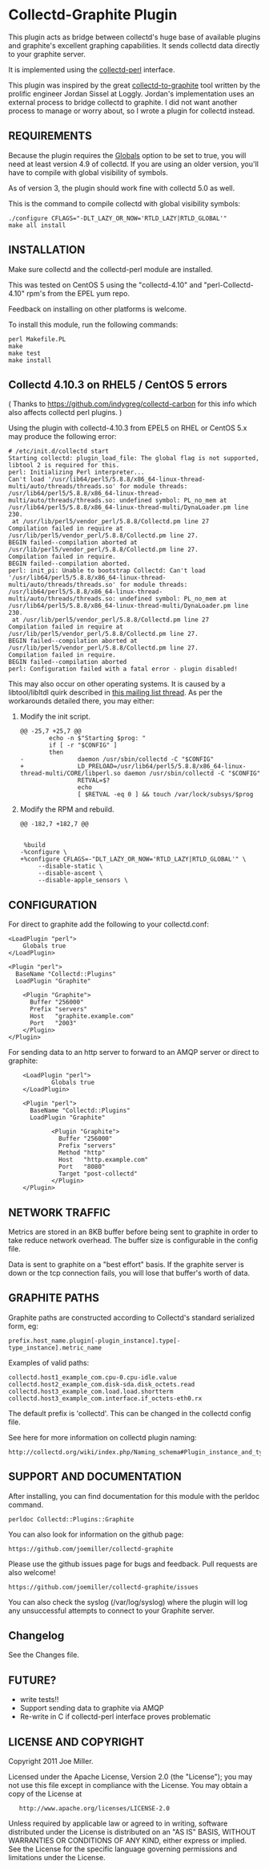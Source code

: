 Collectd-Graphite Plugin
========================

This plugin acts as bridge between collectd's huge base
of available plugins and graphite's excellent graphing
capabilities. It sends collectd data directly
to your graphite server.

It is implemented using the [collectd-perl](http://collectd.org/documentation/manpages/collectd-perl.5.shtml)
interface.

This plugin was inspired by the great [collectd-to-graphite](https://github.com/loggly/collectd-to-graphite)
tool written by the prolific engineer Jordan Sissel at Loggly.
Jordan's implementation uses an external process to bridge
collectd to graphite. I did not want another process to
manage or worry about, so I wrote a plugin for collectd
instead.


REQUIREMENTS
------------
Because the plugin requires the [Globals](http://collectd.org/wiki/index.php/Plugin:Perl#Globals) 
option to be set to true, you will need at least version 4.9 of collectd.
If you are using an older version, you'll have to compile with global visibility of symbols.

As of version 3, the plugin should work fine with collectd 5.0 as well.

This is the command to compile collectd with global visibility symbols:

	./configure CFLAGS="-DLT_LAZY_OR_NOW='RTLD_LAZY|RTLD_GLOBAL'"
	make all install


INSTALLATION
------------

Make sure collectd and the collectd-perl module are installed.

This was tested on CentOS 5 using the "collectd-4.10" and 
"perl-Collectd-4.10" rpm's from the EPEL yum repo.

Feedback on installing on other platforms is welcome.

To install this module, run the following commands:

	perl Makefile.PL
	make
	make test
	make install

Collectd 4.10.3 on RHEL5 / CentOS 5 errors
------------------------------------------

( Thanks to https://github.com/indygreg/collectd-carbon for this info which also affects collectd perl plugins. )

Using the plugin with collectd-4.10.3 from EPEL5 on RHEL or CentOS 5.x may produce the following error:

    # /etc/init.d/collectd start
    Starting collectd: plugin_load_file: The global flag is not supported, libtool 2 is required for this.
    perl: Initializing Perl interpreter...
    Can't load '/usr/lib64/perl5/5.8.8/x86_64-linux-thread-multi/auto/threads/threads.so' for module threads: /usr/lib64/perl5/5.8.8/x86_64-linux-thread-multi/auto/threads/threads.so: undefined symbol: PL_no_mem at /usr/lib64/perl5/5.8.8/x86_64-linux-thread-multi/DynaLoader.pm line 230.
     at /usr/lib/perl5/vendor_perl/5.8.8/Collectd.pm line 27
    Compilation failed in require at /usr/lib/perl5/vendor_perl/5.8.8/Collectd.pm line 27.
    BEGIN failed--compilation aborted at /usr/lib/perl5/vendor_perl/5.8.8/Collectd.pm line 27.
    Compilation failed in require.
    BEGIN failed--compilation aborted.
    perl: init_pi: Unable to bootstrap Collectd: Can't load '/usr/lib64/perl5/5.8.8/x86_64-linux-thread-multi/auto/threads/threads.so' for module threads: /usr/lib64/perl5/5.8.8/x86_64-linux-thread-multi/auto/threads/threads.so: undefined symbol: PL_no_mem at /usr/lib64/perl5/5.8.8/x86_64-linux-thread-multi/DynaLoader.pm line 230.
     at /usr/lib/perl5/vendor_perl/5.8.8/Collectd.pm line 27
    Compilation failed in require at /usr/lib/perl5/vendor_perl/5.8.8/Collectd.pm line 27.
    BEGIN failed--compilation aborted at /usr/lib/perl5/vendor_perl/5.8.8/Collectd.pm line 27.
    Compilation failed in require.
    BEGIN failed--compilation aborted
    perl: Configuration failed with a fatal error - plugin disabled!
    
This may also occur on other operating systems. It is caused by a libtool/libltdl quirk described in [this mailing list thread](http://mailman.verplant.org/pipermail/collectd/2008-March/001616.html). As per the workarounds detailed there, you may either:

 1. Modify the init script.

        @@ -25,7 +25,7 @@
                echo -n $"Starting $prog: "
                if [ -r "$CONFIG" ]
                then
        -               daemon /usr/sbin/collectd -C "$CONFIG"
        +               LD_PRELOAD=/usr/lib64/perl5/5.8.8/x86_64-linux-thread-multi/CORE/libperl.so daemon /usr/sbin/collectd -C "$CONFIG"
                        RETVAL=$?
                        echo
                        [ $RETVAL -eq 0 ] && touch /var/lock/subsys/$prog

 1. Modify the RPM and rebuild.

        @@ -182,7 +182,7 @@


         %build
        -%configure \
        +%configure CFLAGS=-"DLT_LAZY_OR_NOW='RTLD_LAZY|RTLD_GLOBAL'" \
             --disable-static \
             --disable-ascent \
             --disable-apple_sensors \

CONFIGURATION
-------------

For direct to graphite add the following to your collectd.conf:

	<LoadPlugin "perl">
		Globals true
	</LoadPlugin>

	<Plugin "perl">
	  BaseName "Collectd::Plugins"
	  LoadPlugin "Graphite"

		<Plugin "Graphite">
		  Buffer "256000"
		  Prefix "servers"
		  Host   "graphite.example.com"
		  Port   "2003"
		</Plugin>
	</Plugin>

For sending data to an http server to forward to an AMQP server or direct to graphite:

        <LoadPlugin "perl">
                Globals true
        </LoadPlugin>

        <Plugin "perl">
          BaseName "Collectd::Plugins"
          LoadPlugin "Graphite"

                <Plugin "Graphite">
                  Buffer "256000"
                  Prefix "servers"
                  Method "http"
                  Host   "http.example.com"
                  Port   "8080"
                  Target "post-collectd"
                </Plugin>
        </Plugin>


NETWORK TRAFFIC
---------------

Metrics are stored in an 8KB buffer before being
sent to graphite in order to take reduce network
overhead. The buffer size is configurable in the
config file.

Data is sent to graphite on a "best effort" 
basis. If the graphite server is down or the tcp 
connection fails, you will lose that buffer's worth
of data.
 

GRAPHITE PATHS
--------------

Graphite paths are constructed according to Collectd's standard
serialized form, eg:

	prefix.host_name.plugin[-plugin_instance].type[-type_instance].metric_name

Examples of valid paths:

	collectd.host1_example_com.cpu-0.cpu-idle.value
	collectd.host2_example_com.disk-sda.disk_octets.read
	collectd.host3_example_com.load.load.shortterm
	collectd.host3_example_com.interface.if_octets-eth0.rx

The default prefix is 'collectd'.  This can be changed in the 
collectd config file.

See here for more information on collectd plugin naming:

    http://collectd.org/wiki/index.php/Naming_schema#Plugin_instance_and_type_instance


SUPPORT AND DOCUMENTATION
-------------------------

After installing, you can find documentation for this module with the
perldoc command.

    perldoc Collectd::Plugins::Graphite

You can also look for information on the github page:

	https://github.com/joemiller/collectd-graphite

Please use the github issues page for bugs and feedback. Pull
requests are also welcome!

	https://github.com/joemiller/collectd-graphite/issues

You can also check the syslog (/var/log/syslog) where the plugin 
will log any unsuccessful attempts to connect to your Graphite server.

Changelog
---------
See the Changes file.

FUTURE?
-------

- write tests!!
- Support sending data to graphite via AMQP
- Re-write in C if collectd-perl interface proves problematic


LICENSE AND COPYRIGHT
---------------------

Copyright 2011 Joe Miller.

   Licensed under the Apache License, Version 2.0 (the "License");
   you may not use this file except in compliance with the License.
   You may obtain a copy of the License at

       http://www.apache.org/licenses/LICENSE-2.0

   Unless required by applicable law or agreed to in writing, software
   distributed under the License is distributed on an "AS IS" BASIS,
   WITHOUT WARRANTIES OR CONDITIONS OF ANY KIND, either express or implied.
   See the License for the specific language governing permissions and
   limitations under the License.

